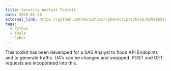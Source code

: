 ```yaml
---
title: Security Analyst Toolkit
date: 2025-01-26
external_link: https://github.com/manishcsx/cyberscripts/blob/b398e591c79e36615d2af79b42cc6f7264fe06a9/main.py
tags:
  - Python
  - Tools
  - Cyber
---
```


This toolkit has been developed for a SAS Analyst to flood API Endopints and to generate traffic.
UA's can be changed and swapped. POST and GET requests are incoporated into this. 

<!--more-->
